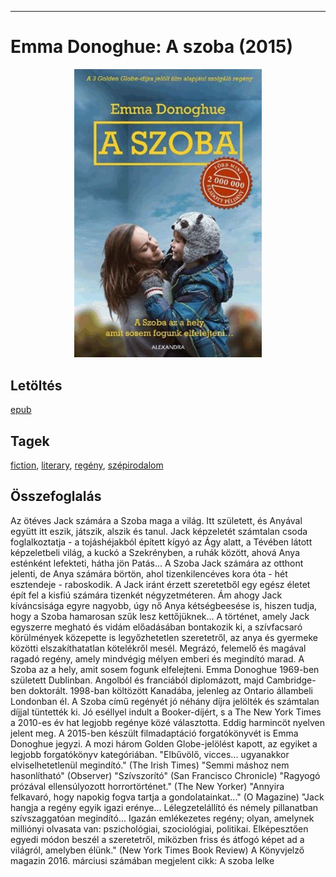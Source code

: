 <hr/>

# <a name="id_356">Emma Donoghue: A szoba (2015)</a>
<center><img src="https://github.com/BercziSandor/calibre_lib/raw/main/main/Emma%20Donoghue/A%20szoba%20%28356%29/cover.jpg" alt="cover" width="300"/></center>

## Letöltés
[epub](https://github.com/BercziSandor/calibre_lib/raw/main/main/Emma%20Donoghue/A%20szoba%20%28356%29/A%20szoba%20-%20Emma%20Donoghue.epub)

## Tagek
[fiction](https://github.com/berczisandor/calibre_lib/blob/main/main/_tags/fiction.md), [literary](https://github.com/berczisandor/calibre_lib/blob/main/main/_tags/literary.md), [regény](https://github.com/berczisandor/calibre_lib/blob/main/main/_tags/reg%c3%a9ny.md), [szépirodalom](https://github.com/berczisandor/calibre_lib/blob/main/main/_tags/sz%c3%a9pirodalom.md)

## Összefoglalás
<div>
<p>Az ötéves Jack számára a Szoba maga a világ. Itt született, és Anyával együtt itt eszik, játszik, alszik és tanul. Jack képzeletét számtalan csoda foglalkoztatja - a tojáshéjakból épített kígyó az Ágy alatt, a Tévében látott képzeletbeli világ, a kuckó a Szekrényben, a ruhák között, ahová Anya esténként lefekteti, hátha jön Patás... A Szoba Jack számára az otthont jelenti, de Anya számára börtön, ahol tizenkilencéves kora óta - hét esztendeje - raboskodik. A Jack iránt érzett szeretetből egy egész életet épít fel a kisfiú számára tizenkét négyzetméteren. Ám ahogy Jack kíváncsisága egyre nagyobb, úgy nő Anya kétségbeesése is, hiszen tudja, hogy a Szoba hamarosan szűk lesz kettőjüknek... A történet, amely Jack egyszerre megható és vidám előadásában bontakozik ki, a szívfacsaró körülmények közepette is legyőzhetetlen szeretetről, az anya és gyermeke közötti elszakíthatatlan kötelékről mesél. Megrázó, felemelő és magával ragadó regény, amely mindvégig mélyen emberi és megindító marad. A Szoba az a hely, amit sosem fogunk elfelejteni. Emma Donoghue 1969-ben született Dublinban. Angolból és franciából diplomázott, majd Cambridge-ben doktorált. 1998-ban költözött Kanadába, jelenleg az Ontario állambeli Londonban él. A Szoba című regényét jó néhány díjra jelölték és számtalan díjjal tüntették ki. Jó eséllyel indult a Booker-díjért, s a The New York Times a 2010-es év hat legjobb regénye közé választotta. Eddig harmincöt nyelven jelent meg. A 2015-ben készült filmadaptáció forgatókönyvét is Emma Donoghue jegyzi. A mozi három Golden Globe-jelölést kapott, az egyiket a legjobb forgatókönyv kategóriában. "Elbűvölő, vicces... ugyanakkor elviselhetetlenül megindító." (The Irish Times) "Semmi máshoz nem hasonlítható" (Observer) "Szívszorító" (San Francisco Chronicle) "Ragyogó prózával ellensúlyozott horrortörténet." (The New Yorker) "Annyira felkavaró, hogy napokig fogva tartja a gondolatainkat..." (O Magazine) "Jack hangja a regény egyik igazi erénye... Lélegzetelállító és némely pillanatban szívszaggatóan megindító... Igazán emlékezetes regény; olyan, amelynek milliónyi olvasata van: pszichológiai, szociológiai, politikai. Elképesztően egyedi módon beszél a szeretetről, miközben friss és átfogó képet ad a világról, amelyben élünk." (New York Times Book Review) A Könyvjelző magazin 2016. márciusi számában megjelent cikk: A szoba lelke</p></div>


